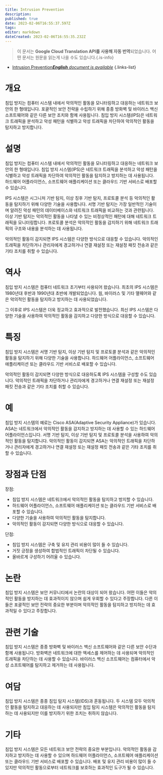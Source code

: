 ```yaml
---
title: Intrusion Prevention
description: 
published: true
date: 2023-02-06T16:55:37.597Z
tags: 
editor: markdown
dateCreated: 2023-02-06T16:55:35.232Z
---
```


> 이 문서는 **Google Cloud Translation API를 사용해 자동 번역**되었습니다.
어떤 문서는 원문을 읽는게 나을 수도 있습니다.{.is-info}



- [Intrusion Prevention***English** document is available*](/en/Knowledge-base/Dictionary/intrusion-prevention)
{.links-list}


# 개요
침입 방지는 컴퓨터 시스템 내에서 악의적인 활동을 모니터링하고 대응하는 네트워크 보안의 한 형태입니다. 포괄적인 보안 전략을 수립하기 위해 종종 방화벽 및 바이러스 백신 소프트웨어와 같은 다른 보안 조치와 함께 사용됩니다. 침입 방지 시스템(IPS)은 네트워크 트래픽을 분석하고 악성 패턴을 식별하고 악성 트래픽을 차단하여 악의적인 활동을 탐지하고 방지합니다.

# 설명
침입 방지는 컴퓨터 시스템 내에서 악의적인 활동을 모니터링하고 대응하는 네트워크 보안의 한 형태입니다. 침입 방지 시스템(IPS)은 네트워크 트래픽을 분석하고 악성 패턴을 식별하고 악성 트래픽을 차단하여 악의적인 활동을 탐지하고 방지하는 데 사용됩니다. 하드웨어 어플라이언스, 소프트웨어 애플리케이션 또는 클라우드 기반 서비스로 배포할 수 있습니다.

IPS 시스템은 시그니처 기반 탐지, 이상 징후 기반 탐지, 프로토콜 분석 등 악의적인 활동을 탐지하기 위해 다양한 기술을 사용합니다. 서명 기반 탐지는 가장 일반적인 기술이며 알려진 악성 패턴의 데이터베이스와 네트워크 트래픽을 비교하는 것과 관련됩니다. 이상 기반 탐지는 악의적인 활동을 나타낼 수 있는 비정상적인 패턴에 대해 네트워크 트래픽을 모니터링합니다. 프로토콜 분석은 악의적인 활동을 감지하기 위해 네트워크 트래픽의 구조와 내용을 분석하는 데 사용됩니다.

악의적인 활동이 감지되면 IPS 시스템은 다양한 방식으로 대응할 수 있습니다. 악의적인 트래픽을 차단하거나 관리자에게 경고하거나 연결 재설정 또는 재설정 패킷 전송과 같은 기타 조치를 취할 수 있습니다.

# 역사
침입 방지 시스템은 컴퓨터 네트워크 초기부터 사용되어 왔습니다. 최초의 IPS 시스템은 1980년대 후반과 1990년대 초반에 개발되었습니다. 웜, 바이러스 및 기타 맬웨어와 같은 악의적인 활동을 탐지하고 방지하는 데 사용되었습니다.

그 이후로 IPS 시스템은 더욱 정교하고 효과적으로 발전했습니다. 최신 IPS 시스템은 다양한 기술을 사용하여 악의적인 활동을 감지하고 다양한 방식으로 대응할 수 있습니다.

# 특징
침입 방지 시스템은 서명 기반 탐지, 이상 기반 탐지 및 프로토콜 분석과 같은 악의적인 활동을 탐지하기 위해 다양한 기술을 사용합니다. 하드웨어 어플라이언스, 소프트웨어 애플리케이션 또는 클라우드 기반 서비스로 배포할 수 있습니다.

악의적인 활동이 감지되면 다양한 방식으로 대응하도록 IPS 시스템을 구성할 수도 있습니다. 악의적인 트래픽을 차단하거나 관리자에게 경고하거나 연결 재설정 또는 재설정 패킷 전송과 같은 기타 조치를 취할 수 있습니다.

# 예
침입 방지 시스템의 예로는 Cisco ASA(Adaptive Security Appliance)가 있습니다. ASA는 네트워크에서 악의적인 활동을 감지하고 방지하는 데 사용할 수 있는 하드웨어 어플라이언스입니다. 서명 기반 탐지, 이상 기반 탐지 및 프로토콜 분석을 사용하여 악의적인 활동을 탐지합니다. 악의적인 활동이 감지되면 ASA는 악의적인 트래픽을 차단하거나 관리자에게 경고하거나 연결 재설정 또는 재설정 패킷 전송과 같은 기타 조치를 취할 수 있습니다.

# 장점과 단점
장점:
- 침입 방지 시스템은 네트워크에서 악의적인 활동을 탐지하고 방지할 수 있습니다.
- 하드웨어 어플라이언스, 소프트웨어 애플리케이션 또는 클라우드 기반 서비스로 배포할 수 있습니다.
- 다양한 기술을 사용하여 악의적인 활동을 탐지합니다.
- 악의적인 활동이 감지되면 다양한 방식으로 대응할 수 있습니다.

단점:
- 침입 방지 시스템은 구축 및 유지 관리 비용이 많이 들 수 있습니다.
- 거짓 긍정을 생성하여 합법적인 트래픽이 차단될 수 있습니다.
- 올바르게 구성하기 어려울 수 있습니다.

# 논란
침입 방지 시스템은 보안 커뮤니티에서 논란의 대상이 되어 왔습니다. 어떤 이들은 악의적인 활동을 방지하는 데 효과적이지 않으며 쉽게 우회할 수 있다고 주장합니다. 다른 이들은 포괄적인 보안 전략의 중요한 부분이며 악의적인 활동을 탐지하고 방지하는 데 효과적일 수 있다고 주장합니다.

# 관련 기술
침입 방지 시스템은 종종 방화벽 및 바이러스 백신 소프트웨어와 같은 다른 보안 수단과 함께 사용됩니다. 방화벽은 네트워크에 대한 액세스를 제어하는 데 사용되며 악의적인 트래픽을 차단하는 데 사용할 수 있습니다. 바이러스 백신 소프트웨어는 컴퓨터에서 악성 소프트웨어를 탐지하고 제거하는 데 사용됩니다.

# 여담
침입 방지 시스템은 종종 침입 탐지 시스템(IDS)과 혼동됩니다. 두 시스템 모두 악의적인 활동을 탐지하고 대응하는 데 사용되지만 침입 탐지 시스템은 악의적인 활동을 탐지하는 데 사용되지만 이를 방지하기 위한 조치는 취하지 않습니다.

# 기타
침입 방지 시스템은 모든 네트워크 보안 전략의 중요한 부분입니다. 악의적인 활동을 감지하고 방지하는 데 사용할 수 있으며 하드웨어 어플라이언스, 소프트웨어 애플리케이션 또는 클라우드 기반 서비스로 배포할 수 있습니다. 배포 및 유지 관리 비용이 많이 들 수 있지만 악의적인 활동으로부터 네트워크를 보호하는 효과적인 도구가 될 수 있습니다.